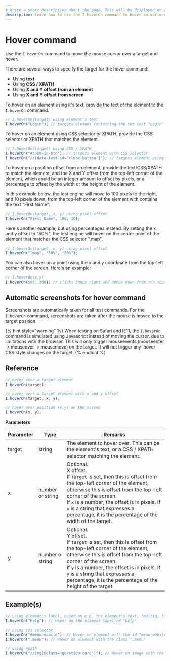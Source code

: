 ```yaml
---
# Write a short description about the page. This will be displayed on google search results.
description: Learn how to use the I.hoverOn command to hover on various elements in your UIlicious test.
---
```


# Hover command

Use the `I.hoverOn` command to move the mouse cursor over a target and hover.

There are several ways to specify the target for the hover command:

- Using **text**
- Using **CSS / XPATH**
- Using **X and Y offset from an element**
- Using **X and Y offset from screen**

To hover on an element using it's text, provide the text of the element to the `I.hoverOn` command.

```javascript
// I.hoverOn(target) using element's text
I.hoverOn("Login"); // targets element containing the the text "Login"
```

To hover on an element using CSS selector or XPATH, provide the CSS selector or XPATH that matches the element.

```javascript
// I.hoverOn(target) using CSS / XPATH
I.hoverOn("#zoom-in-btn"); // targets element with CSS selector
I.hoverOn("//[data-test-id='close-button']"); // targets element using XPATH selector
```

To hover on a position offset from an element, provide the text/CSS/XPATH to match the element, and the X and Y offset from the top-left corner of the element, which could be an integer amount to offset by pixels, or a percentage to offset by the width or the height of the element.

In this example below, the test engine will move to 100 pixels to the right, and 10 pixels down, from the top-left corner of the element with contains the text "First Name".

```javascript
// I.hoverOn(target, x, y) using pixel offset
I.hoverOn("First Name", 100, 10);
```

Here's another example, but using percentages instead. By setting the x and y offset to "50%", the test engine will hover on the center point of the element that matches the CSS selector ".map".

```javascript
// I.hoverOn(target, x, y) using pixel offset
I.hoverOn(".map", "50%", "50%");
```

You can also hover on a point using the x and y coordinate from the top-left corner of the screen. Here's an example:

```javascript
// I.hoverOn(x,y)
I.hoverOn(500, 300); // clicks 500px right and 300px down from the top-left corner of the screen
```

## Automatic screenshots for hover command

Screenshots are automatically taken for all test commands. For the `I.hoverOn` command, screenshots are taken after the mouse is moved to the target position.

{% hint style="warning" %}
When testing on Safari and IE11, the `I.hoverOn` command is simulated using Javascript instead of moving the cursor, due to limitations with the browser. This will only trigger mouseevents (mouseenter -> mouseover -> mousemove) on the target. It will not trigger any :hover CSS style changes on the target.
{% endhint %}

## Reference

```javascript
// hover over a target element
I.hoverOn(target);

// hover over a target element with x and y offset
I.hoverOn(target, x, y);

// hover over position (x,y) on the screen
I.hoverOn(x, y);
```

**Parameters**

| Parameter | Type             | Remarks                                                                                                                                                                                                                                                                                                                             |
| --------- | ---------------- | ----------------------------------------------------------------------------------------------------------------------------------------------------------------------------------------------------------------------------------------------------------------------------------------------------------------------------------- |
| target    | string           | The element to hover over. This can be the element's text, or a CSS / XPATH selector matching the element.                                                                                                                                                                                                                          |
| x         | number or string | Optional. <br> X offset. <br> If `target` is set, then this is offset from the top-left corner of the element, otherwise this is offset from the top-left corner of the screen. <br> If `x` is a number, the offset is in pixels. If `x` is a string that expresses a percentage, it is the percentage of the width of the target.  |
| y         | number o string  | Optional. <br> Y offset. <br> If `target` is set, then this is offset from the top-left corner of the element, otherwise this is offset from the top-left corner of the screen. <br> If `y` is a number, the offset is in pixels. If `y` is a string that expresses a percentage, it is the percentage of the height of the target. |

## Example(s)

```javascript
// using element's label, based on e.g. the element's text, tooltip, title, ARIA labels, etc.
I.hoverOn("Help"); // Hover on the element labelled "Help"

// using css selector
I.hoverOn("#menu-mobile"); // Hover on element with the id "menu-mobile"
I.hoverOn(".menu"); // Hover on element with the class ".menu"

// using xpath
I.hoverOn("//img[@class='question-card']"); // Hover on image with the class "question-card"
```

